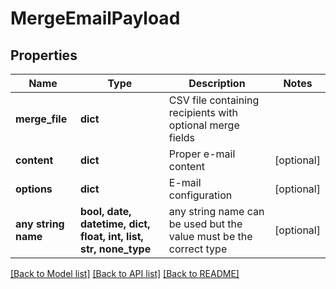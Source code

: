 # MergeEmailPayload


## Properties
Name | Type | Description | Notes
------------ | ------------- | ------------- | -------------
**merge_file** | **dict** | CSV file containing recipients with optional merge fields | 
**content** | **dict** | Proper e-mail content | [optional] 
**options** | **dict** | E-mail configuration | [optional] 
**any string name** | **bool, date, datetime, dict, float, int, list, str, none_type** | any string name can be used but the value must be the correct type | [optional]

[[Back to Model list]](../README.md#documentation-for-models) [[Back to API list]](../README.md#documentation-for-api-endpoints) [[Back to README]](../README.md)


